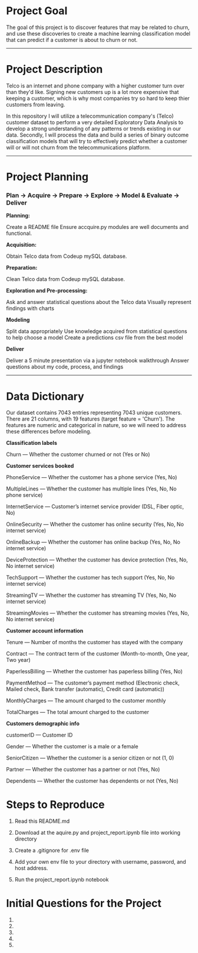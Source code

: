 # Project Goal
The goal of this project is to discover features that may be related to churn, and use these discoveries to create a machine learning classification model that can predict if a customer is about to churn or not.

***
# Project Description
Telco is an internet and phone company with a higher customer turn over than they'd like. Signing new customers up is a lot more expensive that keeping a customer, which is why most companies try so hard to keep thier customers from leaving. 

In this repository I will utilize a telecommunication company's (Telco) customer dataset to perform a very detailed Exploratory Data Analysis to develop a strong understanding of any patterns or trends existing in our data. Secondly, I will process the data and build a series of binary outcome classification models that will try to effectively predict whether a customer will or will not churn from the telecommunications platform.

***

# Project Planning
### Plan -> Acquire -> Prepare -> Explore -> Model & Evaluate -> Deliver

**Planning:**

Create a README file
Ensure accquire.py modules are well documents and functional.

**Acquisition:**

Obtain Telco data from Codeup mySQL database.

**Preparation:**

Clean Telco data from Codeup mySQL database.


**Exploration and Pre-processing:**

Ask and answer statistical questions about the Telco data
Visually represent findings with charts

**Modeling**

Split data appropriately
Use knowledge acquired from statistical questions to help choose a model
Create a predictions csv file from the best model

**Deliver**

Deliver a 5 minute presentation via a jupyter notebook walkthrough
Answer questions about my code, process, and findings

***

# Data Dictionary
Our dataset contains 7043 entries representing 7043 unique customers. There are 21 columns, with 19 features (target feature = 'Churn'). The features are numeric and categorical in nature, so we will need to address these differences before modeling.



**Classification labels**


Churn — Whether the customer churned or not (Yes or No)



**Customer services booked**
&nbsp;

PhoneService — Whether the customer has a phone service (Yes, No)

MultipleLines — Whether the customer has multiple lines (Yes, No, No phone service)

InternetService — Customer’s internet service provider (DSL, Fiber optic, No)

OnlineSecurity — Whether the customer has online security (Yes, No, No internet service)

OnlineBackup — Whether the customer has online backup (Yes, No, No internet service)

DeviceProtection — Whether the customer has device protection (Yes, No, No internet service)

TechSupport — Whether the customer has tech support (Yes, No, No internet service)

StreamingTV — Whether the customer has streaming TV (Yes, No, No internet service)

StreamingMovies — Whether the customer has streaming movies (Yes, No, No internet service)





**Customer account information**


Tenure — Number of months the customer has stayed with the company

Contract — The contract term of the customer (Month-to-month, One year, Two year)

PaperlessBilling — Whether the customer has paperless billing (Yes, No)

PaymentMethod — The customer’s payment method (Electronic check, Mailed check, Bank transfer (automatic), Credit card (automatic))

MonthlyCharges — The amount charged to the customer monthly

TotalCharges — The total amount charged to the customer




**Customers demographic info**


customerID — Customer ID

Gender — Whether the customer is a male or a female

SeniorCitizen — Whether the customer is a senior citizen or not (1, 0)

Partner — Whether the customer has a partner or not (Yes, No)

Dependents — Whether the customer has dependents or not (Yes, No)


# Steps to Reproduce

1. Read this README.md

2. Download at the aquire.py and project_report.ipynb file into working directory

3. Create a .gitignore for .env file

4. Add your own env file to your directory with username, password, and host address.

5. Run the project_report.ipynb notebook


# Initial Questions for the Project

1. 
2.
3.
4.
5.


